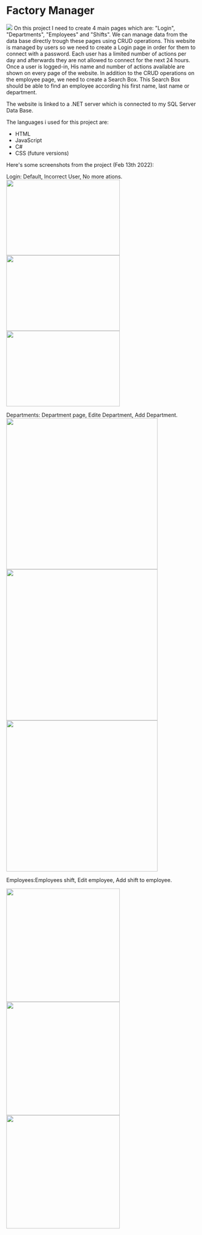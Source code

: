 # Factory Manager
 <img src="https://user-images.githubusercontent.com/76798407/125580935-4295c706-adf9-4b60-a57c-566ecb7fded0.png">
On this project I need to create 4 main pages which are: "Login", "Departments", "Employees" and "Shifts". We can manage data from the data base directly trough these pages using CRUD operations. This website is managed by users so we need to create a Login page in order for them to connect with a password. Each user has a limited number of actions per day and afterwards they are not allowed to connect for the next 24 hours. Once a user is logged-in, His name and number of actions available are shown on every page of the website. In addition to the CRUD operations on the employee page, we need to create a Search Box. This Search Box should be able to find an employee according his first name, last name or department.

The website is linked to a .NET server which is connected to my SQL Server Data Base.

The languages i used for this project are:

<ul>
    <li>HTML</li>
    <li>JavaScript</li>
    <li>C#</li>
    <li>CSS (future versions)</li>
</ul>
Here's some screenshots from the project (Feb 13th 2022):

Login:
 Default, Incorrect User, No more ations. <br/>
 <img src="https://user-images.githubusercontent.com/129841851/230313249-9f32a4fb-19cd-4d19-92a7-75a128c7393e.png" width="300px" height="200">
 <img src="https://user-images.githubusercontent.com/129841851/230316317-f8d7be4d-a4fe-403e-9f9b-a6198d528f85.png" width="300px"  height="200">
 <img src="https://user-images.githubusercontent.com/129841851/230310992-dcc9a2de-3aa3-4da6-91b8-f36f1cb48aa7.png" width="300px" height="200"> <br/>
 
 Departments: Department page, Edite Department, Add Department.
 <br/>
 <img src="https://user-images.githubusercontent.com/129841851/230355794-180c7c05-cd36-4f2c-bc9c-7450f9204430.png" width="400px"  >
 <img src="https://user-images.githubusercontent.com/129841851/230355934-5b1f4a8a-4cc2-42f8-b7f6-173adbd72966.png" width="400px" >
 <img src="https://user-images.githubusercontent.com/129841851/230356897-8d136919-c98d-42dc-8840-a9f0df487c26.png" width="400px" > <br/>
 
 Employees:Employees shift, Edit employee, Add shift to employee.
 
<img src="https://user-images.githubusercontent.com/129841851/230358700-ba983a2f-4ec5-436f-bd27-0b06f2803bf8.png" width="300px">
<img src="https://user-images.githubusercontent.com/129841851/230358824-8f4e0ac3-41df-43e7-a372-2447ada4e890.png" width="300px">
<img src="https://user-images.githubusercontent.com/129841851/230359076-0aa2b98d-4b84-4a74-9694-f4f4f9d0c50c.png" width="300px"><br/>
 
 


